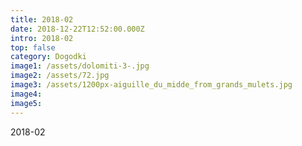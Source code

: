 ```yaml
---
title: 2018-02
date: 2018-12-22T12:52:00.000Z
intro: 2018-02
top: false
category: Dogodki
image1: /assets/dolomiti-3-.jpg
image2: /assets/72.jpg
image3: /assets/1200px-aiguille_du_midde_from_grands_mulets.jpg
image4:
image5:
---
```


2018-02
